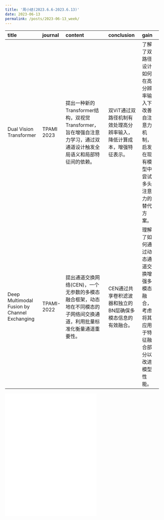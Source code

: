```yaml
---
title: '周小结(2023.6.6-2023.6.13)'
date: 2023-06-13
permalink: /posts/2023-06-13_week/
---
```

| title                                        | journal    | content                                                                                                               | conclusion                                                            | gain                                                                                             |
|:---------------------------------------------|:-----------|:----------------------------------------------------------------------------------------------------------------------|:----------------------------------------------------------------------|:-------------------------------------------------------------------------------------------------|
| Dual Vision Transformer                      | TPAMI 2023 | 提出一种新的Transformer结构，双视觉Transformer，旨在增强自注意力学习，通过双通道设计触发全局语义和局部特征间的依赖。  | 双ViT通过双路径机制有效处理高分辨率输入，降低计算成本，增强特征表示。 | 了解了双路径设计如何在高分辨率输入下改善自注意力机制，启发在现有模型中尝试多头注意力的替代方案。 |
| Deep Multimodal Fusion by Channel Exchanging | TPAMI-2022 | 提出通道交换网络(CEN)，一个无参数的多模态融合框架，动态地在不同模态的子网络间交换通道，利用批量标准化衡量通道重要性。 | CEN通过共享卷积滤波器和独立的BN层确保多模态信息的有效融合。           | 理解了如何通过动态通道交换增强多模态融合，考虑将其应用于特征融合部分以改进模型性能。             |

<embed src="/files/post/2023-06-13-week.pdf" type="application/pdf" height="400px" />
    